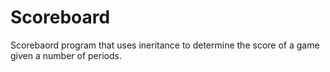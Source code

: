# Scoreboard
Scorebaord program that uses ineritance to determine the score of a game given a number of periods.

